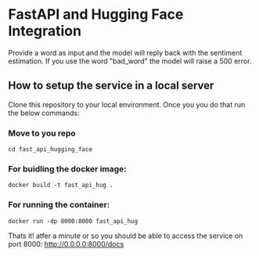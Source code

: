 # FastAPI and Hugging Face Integration

Provide a word as input and the model will reply back with the sentiment estimation. If you use the word "bad_word" the model will raise a 500 error.

## How to setup the service in a local server

Clone this repository to your local environment. Once you you do that run the below commands:

### Move to you repo

`cd fast_api_hugging_face`

### For buidling the docker image:

`docker build -t fast_api_hug .`

### For running the container:

`docker run -dp 8000:8000 fast_api_hug`

Thats it! atfer a minute or so you should be able to access the service on port 8000: http://0.0.0.0:8000/docs




